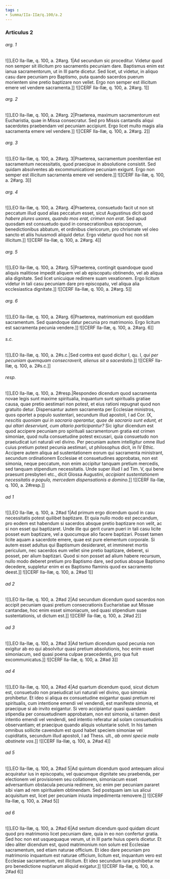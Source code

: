 ```yaml
---
tags : 
- Summa/IIa-IIæ/q.100/a.2
---
```


### Articulus 2

###### arg. 1
![[LEO IIa-IIæ, q. 100, a. 2#arg. 1|Ad secundum sic proceditur. Videtur quod non semper sit illicitum pro sacramentis pecuniam dare. Baptismus enim est ianua sacramentorum, ut in III parte dicetur. Sed licet, ut videtur, in aliquo casu dare pecuniam pro Baptismo, puta quando sacerdos puerum morientem sine pretio baptizare non vellet. Ergo non semper est illicitum emere vel vendere sacramenta.]]
![[CERF IIa-IIæ, q. 100, a. 2#arg. 1]]

###### arg. 2
![[LEO IIa-IIæ, q. 100, a. 2#arg. 2|Praeterea, maximum sacramentorum est Eucharistia, quae in Missa consecratur. Sed pro Missis cantandis aliqui sacerdotes praebendam vel pecuniam accipiunt. Ergo licet multo magis alia sacramenta emere vel vendere.]]
![[CERF IIa-IIæ, q. 100, a. 2#arg. 2]]

###### arg. 3
![[LEO IIa-IIæ, q. 100, a. 2#arg. 3|Praeterea, sacramentum poenitentiae est sacramentum necessitatis, quod praecipue in absolutione consistit. Sed quidam absolventes ab excommunicatione pecuniam exigunt. Ergo non semper est illicitum sacramenta emere vel vendere.]]
![[CERF IIa-IIæ, q. 100, a. 2#arg. 3]]

###### arg. 4
![[LEO IIa-IIæ, q. 100, a. 2#arg. 4|Praeterea, consuetudo facit ut non sit peccatum illud quod alias peccatum esset, sicut Augustinus dicit quod *habere plures uxores, quando mos erat, crimen non erat*. Sed apud quosdam est consuetudo quod in consecrationibus episcoporum, benedictionibus abbatum, et ordinibus clericorum, pro chrismate vel oleo sancto et aliis huiusmodi aliquid detur. Ergo videtur quod hoc non sit illicitum.]]
![[CERF IIa-IIæ, q. 100, a. 2#arg. 4]]

###### arg. 5
![[LEO IIa-IIæ, q. 100, a. 2#arg. 5|Praeterea, contingit quandoque quod aliquis malitiose impedit aliquem vel ab episcopatu obtinendo, vel ab aliqua alia dignitate. Sed licet unicuique redimere suam vexationem. Ergo licitum videtur in tali casu pecuniam dare pro episcopatu, vel aliqua alia ecclesiastica dignitate.]]
![[CERF IIa-IIæ, q. 100, a. 2#arg. 5]]

###### arg. 6
![[LEO IIa-IIæ, q. 100, a. 2#arg. 6|Praeterea, matrimonium est quoddam sacramentum. Sed quandoque datur pecunia pro matrimonio. Ergo licitum est sacramenta pecunia vendere.]]
![[CERF IIa-IIæ, q. 100, a. 2#arg. 6]]

###### s.c.
![[LEO IIa-IIæ, q. 100, a. 2#s.c.|Sed contra est quod dicitur I, qu. I, *qui per pecuniam quemquam consecraverit, alienus sit a sacerdotio*.]]
![[CERF IIa-IIæ, q. 100, a. 2#s.c.]]

###### resp.
![[LEO IIa-IIæ, q. 100, a. 2#resp.|Respondeo dicendum quod sacramenta novae legis sunt maxime spiritualia, inquantum sunt spiritualis gratiae causa, quae pretio aestimari non potest, et eius rationi repugnat quod non gratuito detur. Dispensantur autem sacramenta per Ecclesiae ministros, quos oportet a populo sustentari, secundum illud apostoli, I ad Cor. IX, *nescitis quoniam qui in sacrario operantur, quae de sacrario sunt edunt, et qui altari deserviunt, cum altario participantur?* Sic igitur dicendum est quod accipere pecuniam pro spirituali sacramentorum gratia est crimen simoniae, quod nulla consuetudine potest excusari, quia consuetudo non praeiudicat iuri naturali vel divino. Per pecuniam autem intelligitur omne illud cuius pretium potest pecunia aestimari, ut philosophus dicit, in IV Ethic. Accipere autem aliqua ad sustentationem eorum qui sacramenta ministrant, secundum ordinationem Ecclesiae et consuetudines approbatas, non est simonia, neque peccatum, non enim accipitur tanquam pretium mercedis, sed tanquam stipendium necessitatis. Unde super illud I ad Tim. V, qui bene praesunt presbyteri etc., dicit Glossa Augustini, *accipiant sustentationem necessitatis a populo, mercedem dispensationis a domino*.]]
![[CERF IIa-IIæ, q. 100, a. 2#resp.]]

###### ad 1
![[LEO IIa-IIæ, q. 100, a. 2#ad 1|Ad primum ergo dicendum quod in casu necessitatis potest quilibet baptizare. Et quia nullo modo est peccandum, pro eodem est habendum si sacerdos absque pretio baptizare non velit, ac si non esset qui baptizaret. Unde ille qui gerit curam pueri in tali casu licite posset eum baptizare, vel a quocumque alio facere baptizari. Posset tamen licite aquam a sacerdote emere, quae est pure elementum corporale. Si autem esset adultus qui Baptismum desideraret, et immineret mortis periculum, nec sacerdos eum vellet sine pretio baptizare, deberet, si posset, per alium baptizari. Quod si non posset ad alium habere recursum, nullo modo deberet pretium pro Baptismo dare, sed potius absque Baptismo decedere, suppletur enim ei ex Baptismo flaminis quod ex sacramento deest.]]
![[CERF IIa-IIæ, q. 100, a. 2#ad 1]]

###### ad 2
![[LEO IIa-IIæ, q. 100, a. 2#ad 2|Ad secundum dicendum quod sacerdos non accipit pecuniam quasi pretium consecrationis Eucharistiae aut Missae cantandae, hoc enim esset simoniacum, sed quasi stipendium suae sustentationis, ut dictum est.]]
![[CERF IIa-IIæ, q. 100, a. 2#ad 2]]

###### ad 3
![[LEO IIa-IIæ, q. 100, a. 2#ad 3|Ad tertium dicendum quod pecunia non exigitur ab eo qui absolvitur quasi pretium absolutionis, hoc enim esset simoniacum, sed quasi poena culpae praecedentis, pro qua fuit excommunicatus.]]
![[CERF IIa-IIæ, q. 100, a. 2#ad 3]]

###### ad 4
![[LEO IIa-IIæ, q. 100, a. 2#ad 4|Ad quartum dicendum quod, sicut dictum est, consuetudo non praeiudicat iuri naturali vel divino, quo simonia prohibetur. Et ideo si aliqua ex consuetudine exigantur quasi pretium rei spiritualis, cum intentione emendi vel vendendi, est manifeste simonia, et praecipue si ab invito exigantur. Si vero accipiantur quasi quaedam stipendia per consuetudinem approbatam, non est simonia, si tamen desit intentio emendi vel vendendi, sed intentio referatur ad solam consuetudinis observantiam; et praecipue quando aliquis voluntarie solvit. In his tamen omnibus sollicite cavendum est quod habet speciem simoniae vel cupiditatis, secundum illud apostoli, I ad Thess. ult., *ab omni specie mala abstinete vos*.]]
![[CERF IIa-IIæ, q. 100, a. 2#ad 4]]

###### ad 5
![[LEO IIa-IIæ, q. 100, a. 2#ad 5|Ad quintum dicendum quod antequam alicui acquiratur ius in episcopatu, vel quacumque dignitate seu praebenda, per electionem vel provisionem seu collationem, simoniacum esset adversantium obstacula pecunia redimere, sic enim per pecuniam pararet sibi viam ad rem spiritualem obtinendam. Sed postquam iam ius alicui acquisitum est, licet per pecuniam iniusta impedimenta removere.]]
![[CERF IIa-IIæ, q. 100, a. 2#ad 5]]

###### ad 6
![[LEO IIa-IIæ, q. 100, a. 2#ad 6|Ad sextum dicendum quod quidam dicunt quod pro matrimonio licet pecuniam dare, quia in eo non confertur gratia. Sed hoc non est usquequaque verum, ut in III parte huius operis dicetur. Et ideo aliter dicendum est, quod matrimonium non solum est Ecclesiae sacramentum, sed etiam naturae officium. Et ideo dare pecuniam pro matrimonio inquantum est naturae officium, licitum est, inquantum vero est Ecclesiae sacramentum, est illicitum. Et ideo secundum iura prohibetur ne pro benedictione nuptiarum aliquid exigatur.]]
![[CERF IIa-IIæ, q. 100, a. 2#ad 6]]

